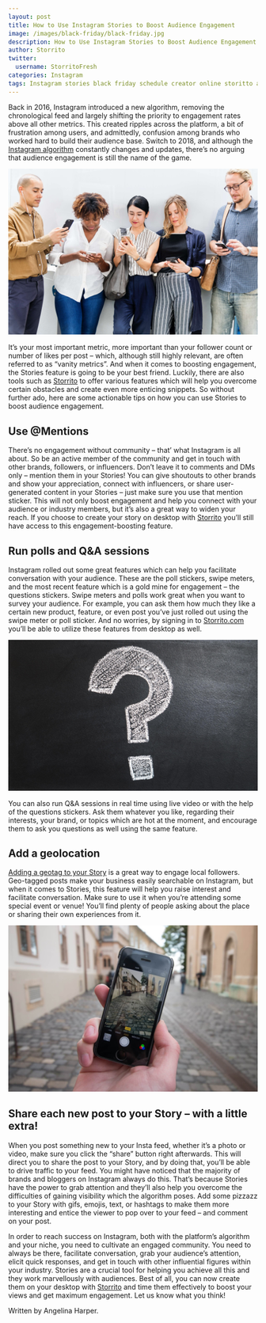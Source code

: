```yaml
---
layout: post
title: How to Use Instagram Stories to Boost Audience Engagement
image: /images/black-friday/black-friday.jpg
description: How to Use Instagram Stories to Boost Audience Engagement
author: Storrito
twitter:
  username: StorritoFresh
categories: Instagram
tags: Instagram stories black friday schedule creator online storitto animation pc computer desktop mac sticker location fonts
---
```


Back in 2016, Instagram introduced a new algorithm, removing the chronological feed and largely shifting the priority to engagement rates above all other metrics. This created ripples across the platform, a bit of frustration among users, and admittedly, confusion among brands who worked hard to build their audience base. Switch to 2018, and although the [Instagram algorithm](https://guce.oath.com/collectConsent?brandType=nonEu&.done=https%3A%2F%2Ftechcrunch.com%2F2018%2F06%2F01%2Fhow-instagram-feed-works%2F%3Fguccounter%3D1&sessionId=3_cc-session_42dc2c2e-42ee-451c-b00a-4f49dd61d311&lang=&inline=false) constantly changes and updates, there’s no arguing that audience engagement is still the name of the game. 

![Black Friday](/images/boost-audience/group.jpg "Social life")

<!--more-->

It’s your most important metric, more important than your follower count or number of likes per post – which, although still highly relevant, are often referred to as “vanity metrics”. And when it comes to boosting engagement, the Stories feature is going to be your best friend. Luckily, there are also tools such as [Storrito](https://storrito.com) to offer various features which will help you overcome certain obstacles and create even more enticing snippets. So without further ado, here are some actionable tips on how you can use Stories to boost audience engagement. 


## Use @Mentions

There’s no engagement without community – that’ what Instagram is all about. So be an active member of the community and get in touch with other brands, followers, or influencers. Don’t leave it to comments and DMs only – mention them in your Stories! You can give shoutouts to other brands and show your appreciation, connect with influencers, or share user-generated content in your Stories – just make sure you use that mention sticker. This will not only boost engagement and help you connect with your audience or industry members, but it’s also a great way to widen your reach. If you choose to create your story on desktop with [Storrito](https://storrito.com) you’ll still have access to this engagement-boosting feature.


## Run polls and Q&A sessions

Instagram rolled out some great features which can help you facilitate conversation with your audience. These are the poll stickers, swipe meters, and the most recent feature which is a gold mine for engagement – the questions stickers. Swipe meters and polls work great when you want to survey your audience. For example, you can ask them how much they like a certain new product, feature, or even post you’ve just rolled out using the swipe meter or poll sticker. And no worries, by signing in to [Storrito.com](https://storrito.com/) you’ll be able to utilize these features from desktop as well. 

![Black Friday](/images/boost-audience/what.jpg "Poll")

You can also run Q&A sessions in real time using live video or with the help of the questions stickers. Ask them whatever you like, regarding their interests, your brand, or topics which are hot at the moment, and encourage them to ask you questions as well using the same feature. 

## Add a geolocation
[Adding a geotag to your Story](https://blog.storrito.com/instagram/2018/10/29/How-to-use-Geotags-in-your-Instagram-Story.html) is a great way to engage local followers. Geo-tagged posts make your business easily searchable on Instagram, but when it comes to Stories, this feature will help you raise interest and facilitate conversation. Make sure to use it when you’re attending some special event or venue! You’ll find plenty of people asking about the place or sharing their own experiences from it. 

![Black Friday](/images/boost-audience/smartphone.jpg "Instagram geo tagging")


## Share each new post to your Story – with a little extra! 

When you post something new to your Insta feed, whether it’s a photo or video, make sure you click the “share” button right afterwards. This will direct you to share the post to your Story, and by doing that, you’ll be able to drive traffic to your feed. You might have noticed that the majority of brands and bloggers on Instagram always do this. That’s because Stories have the power to grab attention and they’ll also help you overcome the difficulties of gaining visibility which the algorithm poses. Add some pizzazz to your Story with gifs, emojis, text, or hashtags to make them more interesting and entice the viewer to pop over to your feed – and comment on your post. 

In order to reach success on Instagram, both with the platform’s algorithm and your niche, you need to cultivate an engaged community. You need to always be there, facilitate conversation, grab your audience’s attention, elicit quick responses, and get in touch with other influential figures within your industry. Stories are a crucial tool for helping you achieve all this and they work marvellously with audiences. Best of all, you can now create them on your desktop with [Storrito](https://storrito.com) and time them effectively to boost your views and get maximum engagement. Let us know what you think!

Written by Angelina Harper.